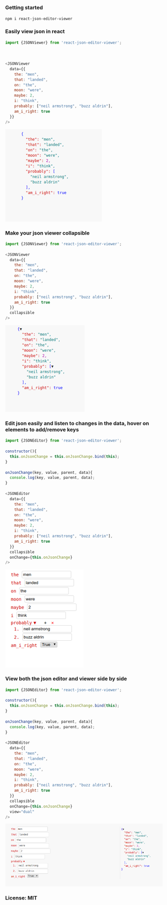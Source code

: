 ### Getting started

`npm i react-json-editor-viewer`

### Easily view json in react

```javascript
import {JSONViewer} from 'react-json-editor-viewer';



<JSONViewer 
  data={{
    the: "men",
    that: "landed",
    on: "the",
    moon: "were",
    maybe: 2,
    i: "think",
    probably: ["neil armstrong", "buzz aldrin"],
    am_i_right: true
  }}
/>

```
![Alt text](images/jsonviewer.png?raw=true "JSON Viewer")

### Make your json viewer collapsible

```javascript
import {JSONViewer} from 'react-json-editor-viewer';

<JSONViewer 
  data={{
    the: "men",
    that: "landed",
    on: "the",
    moon: "were",
    maybe: 2,
    i: "think",
    probably: ["neil armstrong", "buzz aldrin"],
    am_i_right: true
  }}
  collapsible
/>
```

![Alt text](images/jsonviewer_collapse.png?raw=true "JSON Viewer")

### Edit json easily and listen to changes in the data, hover on elements to add/remove keys

```javascript
import {JSONEditor} from 'react-json-editor-viewer';

constructor(){
  this.onJsonChange = this.onJsonChange.bind(this);
}

onJsonChange(key, value, parent, data){
  console.log(key, value, parent, data);
}

<JSONEditor 
  data={{
    the: "men",
    that: "landed",
    on: "the",
    moon: "were",
    maybe: 2,
    i: "think",
    probably: ["neil armstrong", "buzz aldrin"],
    am_i_right: true
  }}
  collapsible
  onChange={this.onJsonChange}
/>
```

![Alt text](images/jsoneditor.png?raw=true "JSON Viewer")

### View both the json editor and viewer side by side


```javascript
import {JSONEditor} from 'react-json-editor-viewer';

constructor(){
  this.onJsonChange = this.onJsonChange.bind(this);
}

onJsonChange(key, value, parent, data){
  console.log(key, value, parent, data);
}

<JSONEditor 
  data={{
    the: "men",
    that: "landed",
    on: "the",
    moon: "were",
    maybe: 2,
    i: "think",
    probably: ["neil armstrong", "buzz aldrin"],
    am_i_right: true
  }}
  collapsible
  onChange={this.onJsonChange}
  view="dual"
/>
```
![Alt text](images/jsoneditor_dual.png?raw=true "JSON Viewer")


### License: MIT